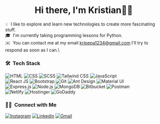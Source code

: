 <h1 align="center">Hi there, I'm Kristian👋🏻</h1>

💡 &nbsp;I like to explore and learn new technologies to create more fascinating stuff.\
🎓 &nbsp;I'm currently taking programming lessons for Python.\
✉️ &nbsp;You can contact me at my email kripepa1234@gmail.com I'll try to respond as soon as I can.\


### 🛠 &nbsp;Tech Stack
![HTML](https://img.shields.io/badge/HTML5-E34F26?style=for-the-badge&logo=html5&logoColor=white)
![CSS](https://img.shields.io/badge/CSS3-1572B6?style=for-the-badge&logo=css3&logoColor=white)
![SCSS](https://img.shields.io/badge/Sass-CC6699?style=for-the-badge&logo=sass&logoColor=white)
![Tailwind CSS](https://img.shields.io/badge/Tailwind_CSS-38B2AC?style=for-the-badge&logo=tailwind-css&logoColor=white)
![JavaScript](https://img.shields.io/badge/JavaScript-F7DF1E?style=for-the-badge&logo=javascript&logoColor=black)\
![React JS](https://img.shields.io/badge/React-20232A?style=for-the-badge&logo=react&logoColor=61DAFB)
![Bootstrap](https://img.shields.io/badge/Bootstrap-563D7C?style=for-the-badge&logo=bootstrap&logoColor=white)
![Git](https://img.shields.io/badge/GIT-E44C30?style=for-the-badge&logo=git&logoColor=white)
![Ant Design](https://img.shields.io/badge/Ant_Design-0170FE?style=for-the-badge&logo=ant-design&logoColor=white)
![Material UI](https://img.shields.io/badge/Material--UI-0081CB?style=for-the-badge&logo=material-ui&logoColor=white)\
![Express.js](https://img.shields.io/badge/Express.js-404D59?style=for-the-badge)
![Node.js](https://img.shields.io/badge/Node.js-43853D?style=for-the-badge&logo=node.js&logoColor=white)
![MongoDB](https://img.shields.io/badge/MongoDB-4EA94B?style=for-the-badge&logo=mongodb&logoColor=white)
![Bitbucket](https://img.shields.io/badge/Bitbucket-0747a6?style=for-the-badge&logo=bitbucket&logoColor=white)
![Postman](https://img.shields.io/badge/Postman-FF6C37?style=for-the-badge&logo=postman&logoColor=white)\
![Netlify](https://img.shields.io/badge/Netlify-00C7B7?style=for-the-badge&logo=netlify&logoColor=white)
![Hostinger](https://img.shields.io/badge/Hostinger-673DE6?style=for-the-badge&logo=hostinger&logoColor=White)
![GoDaddy](https://img.shields.io/badge/GoDaddy-673DE6?style=for-the-badge&logo=godaddy&logoColor=White)

### 🤝🏻 &nbsp;Connect with Me
[![Instagram](https://img.shields.io/badge/christi.pepa-E4405F?style=for-the-badge&logo=instagram&logoColor=white)](https://www.instagram.com/christi.pepa/)
[![Linkedin](https://img.shields.io/badge/kristian--pepa-0077B5?style=for-the-badge&logo=linkedin&logoColor=white)](https://www.linkedin.com/in/kristian-pepa/)
[![Gmail](https://img.shields.io/badge/Kripepa1234@gmail.com-D14836?style=for-the-badge&logo=gmail&logoColor=white)](mailto:kripepa1234@gmail.com)
